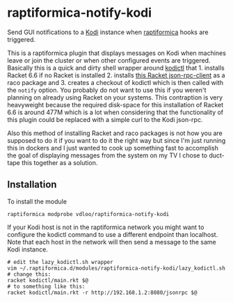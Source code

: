 raptiformica-notify-kodi
========================

Send GUI notifications to a [Kodi](https://github.com/xbmc/xbmc) instance when [raptiformica](http://github.com/vdloo/raptiformica) hooks are triggered. 

This is a raptiformica plugin that displays messages on Kodi when machines leave or join the cluster or when other configured events are triggered. Basically this is a quick and dirty shell wrapper around [kodictl](https://github.com/vdloo/kodictl) that 1. installs Racket 6.6 if no Racket is installed 2. installs [this Racket json-rpc-client](https://github.com/vdloo/json-rpc-client) as a raco package and 3. creates a checkout of kodictl which is then called with the `notify` option. You probably do not want to use this if you weren't planning on already using Racket on your systems. This contraption is very heavyweight because the required disk-space for this installation of Racket 6.6 is around 477M which is a lot when considering that the functionality of this plugin could be replaced with a simple curl to the Kodi json-rpc.

Also this method of installing Racket and raco packages is not how you are supposed to do it if you want to do it the right way but since I'm just running this in dockers and I just wanted to cook up something fast to accomplish the goal of displaying messages from the system on my TV I chose to duct-tape this together as a solution.

## Installation

To install the module
```
raptiformica modprobe vdloo/raptiformica-notify-kodi
```

If your Kodi host is not in the raptiformica network you might want to configure the kodictl command to use a different endpoint than localhost. Note that each host in the network will then send a message to the same Kodi instance.  

```
# edit the lazy_kodictl.sh wrapper
vim ~/.raptiformica.d/modules/raptiformica-notify-kodi/lazy_kodictl.sh
# change this:
racket kodictl/main.rkt $@
# to something like this:
racket kodictl/main.rkt -r http://192.168.1.2:8080/jsonrpc $@
```
